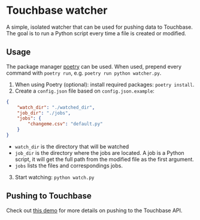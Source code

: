 # Touchbase watcher
A simple, isolated watcher that can be used for pushing data to Touchbase. The goal is to run a Python script every time a file is created or modified.

## Usage
The package manager [poetry](https://github.com/python-poetry/poetry) can be used. When used, prepend every command with `poetry run`, e.g. `poetry run python watcher.py`.

1. When using Poetry (optional): install required packages: `poetry install`. 
2. Create a `config.json` file based on `config.json.example`:
```json
{
    "watch_dir": "./watched_dir",
    "job_dir": "./jobs",
    "jobs": {
        "changeme.csv": "default.py"
    }
}
```
* `watch_dir` is the directory that will be watched
* `job_dir` is the directory where the jobs are located. A job is a Python script, it will get the full path from the modified file as the first argument.
* `jobs` lists the files and correspondings jobs.
3. Start watching: `python watch.py`

## Pushing to Touchbase
Check out [this demo](https://github.com/tcrapts/touchbase-demo) for more details on pushing to the Touchbase API.
